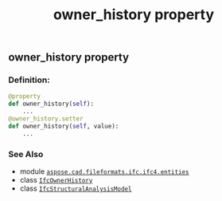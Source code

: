 ﻿---
title: owner_history property
second_title: Aspose.CAD for Python via .NET API References
description: 
type: docs
weight: 110
url: /python-net/aspose.cad.fileformats.ifc.ifc4.entities/ifcstructuralanalysismodel/owner_history/
is_root: false
---

## owner_history property

### Definition:
```python
@property
def owner_history(self):
    ...
@owner_history.setter
def owner_history(self, value):
    ...
```

### See Also
* module [`aspose.cad.fileformats.ifc.ifc4.entities`](../../)
* class [`IfcOwnerHistory`](/cad/python-net/aspose.cad.fileformats.ifc.ifc4.entities/ifcownerhistory)
* class [`IfcStructuralAnalysisModel`](/cad/python-net/aspose.cad.fileformats.ifc.ifc4.entities/ifcstructuralanalysismodel)

